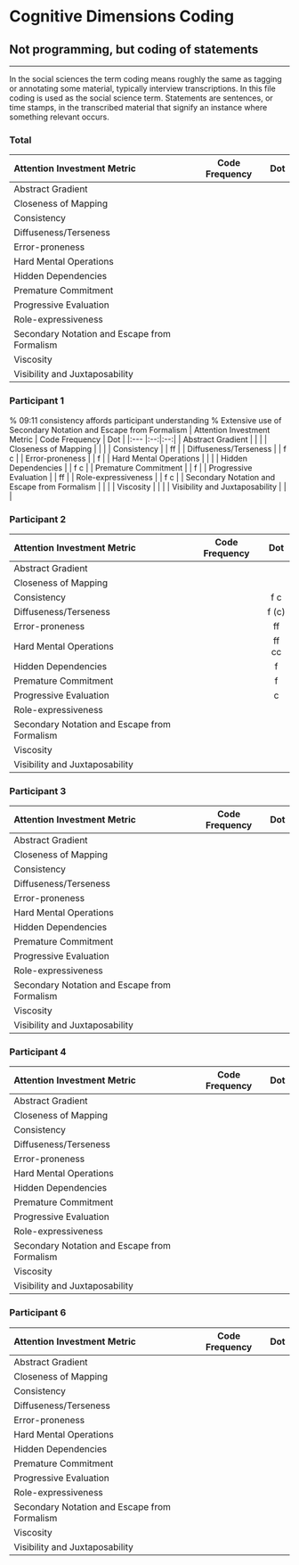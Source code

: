 # Cognitive Dimensions Coding
## Not programming, but coding of statements
---

In the social sciences the term coding means roughly the same as tagging or annotating some material, typically interview transcriptions. In this file coding is used as the social science term. Statements are sentences, or time stamps, in the transcribed material that signify an instance where something relevant occurs.

### Total

| Attention Investment Metric | Code Frequency | Dot |
|:---                     |:--:|:--:|
| Abstract Gradient       | | |
| Closeness of Mapping    | | |
| Consistency             | | |
| Diffuseness/Terseness   | | |
| Error-proneness         | | |
| Hard Mental Operations  | | |
| Hidden Dependencies     | | |
| Premature Commitment    | | |
| Progressive Evaluation  | | |
| Role-expressiveness     | | |
| Secondary Notation and Escape from Formalism | | |
| Viscosity               | | |
| Visibility and Juxtaposability | | |

### Participant 1

% 09:11 consistency affords participant understanding
% Extensive use of Secondary Notation and Escape from Formalism
| Attention Investment Metric | Code Frequency | Dot |
|:---                     |:--:|:--:|
| Abstract Gradient       | | |
| Closeness of Mapping    | | |
| Consistency             | | ff |
| Diffuseness/Terseness   | | f c |
| Error-proneness         | | f |
| Hard Mental Operations  | | |
| Hidden Dependencies     | | f c |
| Premature Commitment    | | f |
| Progressive Evaluation  | | ff |
| Role-expressiveness     | | f c |
| Secondary Notation and Escape from Formalism | | |
| Viscosity               | | |
| Visibility and Juxtaposability | | |

### Participant 2

| Attention Investment Metric | Code Frequency | Dot |
|:---                     |:--:|:--:|
| Abstract Gradient       | | |
| Closeness of Mapping    | | |
| Consistency             | | f c | <!-- Unity methods: translate --> <!-- reference type confusion -->
| Diffuseness/Terseness   | | f (c) | <!-- lambda expressions --> <!-- multiple foreach -->
| Error-proneness         | | ff | <!-- closures and parameters/arguments -->
| Hard Mental Operations  | | ff cc | <!-- Lister operations, lambda expressions --> <!-- List operations, concurrency and synchronisation -->
| Hidden Dependencies     | | f | <!-- Unity SerialisedField -->
| Premature Commitment    | | f | <!-- let before member -->
| Progressive Evaluation  | | c | <!-- unnecessary ref keyword not highlighted -->
| Role-expressiveness     | | |
| Secondary Notation and Escape from Formalism | | |
| Viscosity               | | | <!-- Poor design results in high viscosity in C# -->
| Visibility and Juxtaposability | | |

### Participant 3

| Attention Investment Metric | Code Frequency | Dot |
|:---                     |:--:|:--:|
| Abstract Gradient       | | |
| Closeness of Mapping    | | |
| Consistency             | | |
| Diffuseness/Terseness   | | |
| Error-proneness         | | |
| Hard Mental Operations  | | |
| Hidden Dependencies     | | |
| Premature Commitment    | | |
| Progressive Evaluation  | | |
| Role-expressiveness     | | |
| Secondary Notation and Escape from Formalism | | |
| Viscosity               | | |
| Visibility and Juxtaposability | | |

### Participant 4

| Attention Investment Metric | Code Frequency | Dot |
|:---                     |:--:|:--:|
| Abstract Gradient       | | |
| Closeness of Mapping    | | |
| Consistency             | | |
| Diffuseness/Terseness   | | |
| Error-proneness         | | |
| Hard Mental Operations  | | |
| Hidden Dependencies     | | |
| Premature Commitment    | | |
| Progressive Evaluation  | | |
| Role-expressiveness     | | |
| Secondary Notation and Escape from Formalism | | |
| Viscosity               | | |
| Visibility and Juxtaposability | | |

### Participant 6

| Attention Investment Metric | Code Frequency | Dot |
|:---                     |:--:|:--:|
| Abstract Gradient       | | |
| Closeness of Mapping    | | |
| Consistency             | | |
| Diffuseness/Terseness   | | |
| Error-proneness         | | |
| Hard Mental Operations  | | |
| Hidden Dependencies     | | |
| Premature Commitment    | | |
| Progressive Evaluation  | | |
| Role-expressiveness     | | |
| Secondary Notation and Escape from Formalism | | |
| Viscosity               | | |
| Visibility and Juxtaposability | | |
